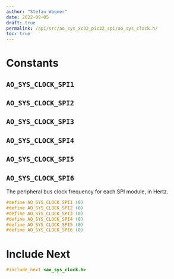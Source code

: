 ```yaml
---
author: "Stefan Wagner"
date: 2022-09-05
draft: true
permalink: /api/src/ao_sys_xc32_pic32_spi/ao_sys_clock.h/
toc: true
---
```


# Constants

## `AO_SYS_CLOCK_SPI1`
## `AO_SYS_CLOCK_SPI2`
## `AO_SYS_CLOCK_SPI3`
## `AO_SYS_CLOCK_SPI4`
## `AO_SYS_CLOCK_SPI5`
## `AO_SYS_CLOCK_SPI6`

The peripheral bus clock frequency for each SPI module, in Hertz.

```c
#define AO_SYS_CLOCK_SPI1 (0)
#define AO_SYS_CLOCK_SPI2 (0)
#define AO_SYS_CLOCK_SPI3 (0)
#define AO_SYS_CLOCK_SPI4 (0)
#define AO_SYS_CLOCK_SPI5 (0)
#define AO_SYS_CLOCK_SPI6 (0)
```

# Include Next

```c
#include_next <ao_sys_clock.h>
```
